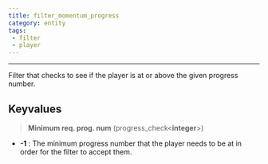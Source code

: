 ```yaml
---
title: filter_momentum_progress 
category: entity
tags:
 - filter
 - player
---
```

----

Filter that checks to see if the player is at or above the given progress number.

## Keyvalues

>**Minimum req. prog. num** (progress_check&lt;**integer**&gt;)

 - **-1** : The minimum progress number that the player needs to be at in order for the filter to accept them.
